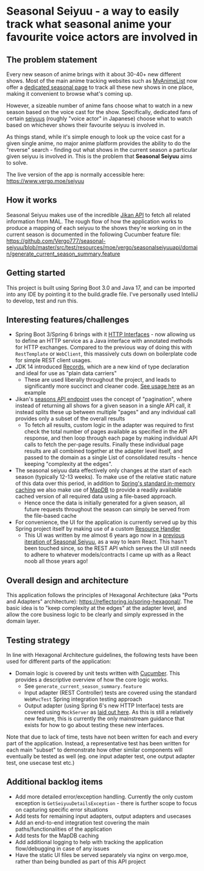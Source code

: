 # Seasonal Seiyuu - a way to easily track what seasonal anime your favourite voice actors are involved in

## The problem statement

Every new season of anime brings with it about 30-40+ new different shows. Most of the main anime tracking websites such
as [MyAnimeList](https://myanimelist.net/) now offer a [dedicated seasonal page](https://myanimelist.net/anime/season) to track all these new shows in one place,
making it convenient to browse what's coming up. 

However, a sizeable number of anime fans choose what to watch in a new season based on the voice cast for the show. Specifically, dedicated fans of certain
[seiyuus](https://en.wiktionary.org/wiki/seiyuu) (roughly "voice actor" in Japanese) choose what to watch based on whichever shows their favourite seiyuu is involved in.

As things stand, while it's simple enough to look up the voice cast for a given single anime, no major anime platform provides the ability to do the "reverse" search - finding 
out what shows in the current season a particular given seiyuu is involved in. This is the problem that **Seasonal Seiyuu** aims to solve. 

The live version of the app is normally accessible here: https://www.vergo.moe/seiyuu

## How it works

Seasonal Seiyuu makes use of the incredible [Jikan API](https://jikan.moe/) to fetch all related information from MAL. The rough flow of how the application works 
to produce a mapping of each seiyuu to the shows they're working on in the current season is documented in the following
Cucumber feature file: https://github.com/Vergo777/seasonal-seiyuu/blob/master/src/test/resources/moe/vergo/seasonalseiyuuapi/domain/generate_current_season_summary.feature

## Getting started

This project is built using Spring Boot 3.0 and Java 17, and can be imported into any IDE by pointing it to the build.gradle file. I've personally used IntelliJ to develop, test and run this. 

## Interesting features/challenges

- Spring Boot 3/Spring 6 brings with it [HTTP Interfaces](docs.spring.io/spring-framework/docs/current/reference/html/integration.html#rest-http-interface) - now allowing us to define an HTTP service as a Java interface with annotated methods for HTTP exchanges. Compared to the previous way of doing this with `RestTemplate` or `WebClient`, this massively cuts down on boilerplate code for simple REST client usages.
- JDK 14 introduced [Records](https://docs.oracle.com/en/java/javase/14/language/records.html), which are a new kind of type declaration and ideal for use as "plain data carriers"
  - These are used liberally throughout the project, and leads to significantly more succinct and cleaner code. [See usage here](https://github.com/Vergo777/seasonal-seiyuu/blob/master/src/test/java/moe/vergo/seasonalseiyuuapi/domain/GenerateCurrentSeasonSummarySteps.java#L187) as an example
- Jikan's [seasons API endpoint](https://docs.api.jikan.moe/#tag/seasons) uses the concept of "pagination", where instead of returning all shows for a given season in a single API call, it instead splits these up between multiple "pages" and any individual call provides only a subset of the overall results
  - To fetch all results, custom logic in the adapter was required to first check the total number of pages available as specified in the API response, and then loop through each page by making individual API calls to fetch the per-page results. Finally these individual page results are all combined together at the adapter level itself, and passed to the domain as a single List of consolidated results - hence keeping "complexity at the edges". 
- The seasonal seiyuu data effectively only changes at the start of each season (typically 12-13 weeks). To make use of the relative static nature of this data over this period, in addition to [Spring's standard in-memory caching](https://reflectoring.io/spring-boot-cache/) we also make use of [MapDB](https://mapdb.org/) to provide a readily available cached version of all required data using a file-based approach.
  - Hence once the data is initially generated for a given season, all future requests throughout the season can simply be served from the file-based cache
- For convenience, the UI for the application is currently served up by this Spring project itself by making use of a custom [Resource Handler](https://stackoverflow.com/questions/21123437/how-do-i-use-spring-boot-to-serve-static-content-located-in-dropbox-folder)
  - This UI was written by me almost 6 years ago now in a [previous iteration of Seasonal Seiyuu](https://github.com/Vergo777/seasonal-seiyuu-nodeOld/tree/master/seasonal-seiyuu-ui), as a way to learn React. This hasn't been touched since, so the REST API which serves the UI still needs to adhere to whatever models/contracts I came up with as a React noob all those years ago!

## Overall design and architecture 

This application follows the principles of Hexagonal Architecture (aka "Ports and Adapters" architecture): https://reflectoring.io/spring-hexagonal/. The basic idea is to "keep complexity at the edges" at the
adapter level, and allow the core business logic to be clearly and simply expressed in the domain layer.

## Testing strategy

In line with Hexagonal Architecture guidelines, the following tests have been used for different parts of the application: 

- Domain logic is covered by unit tests written with [Cucumber](https://cucumber.io/). This provides a descriptive overview of how the core logic works.
  - See `generate_current_season_summary.feature`
  - Input adapter (REST Controller) tests are covered using the standard `WebMvcTest` Spring integration testing approach
  - Output adapter (using Spring 6's new HTTP Interface) tests are covered using `MockServer` as [laid out here](https://www.baeldung.com/spring-6-http-interface). As this is still a relatively new feature, this is currently the only mainstream guidance that exists for how to go about testing these new interfaces.

Note that due to lack of time, tests have not been written for each and every part of the application. Instead, a representative test has been written for each main "subset" to demonstrate how other similar components will eventually be tested 
as well (eg. one input adapter test, one output adapter test, one usecase test etc.)

## Additional backlog items

- Add more detailed error/exception handling. Currently the only custom exception is `GetSeiyuuDetailsException` - there is further scope to focus on capturing specific error situations
- Add tests for remaining input adapters, output adapters and usecases
- Add an end-to-end integration test covering the main paths/functionalities of the application
- Add tests for the MapDB caching
- Add additional logging to help with tracking the application flow/debugging in case of any issues
- Have the static UI files be served separately via nginx on vergo.moe, rather than being bundled as part of this API project